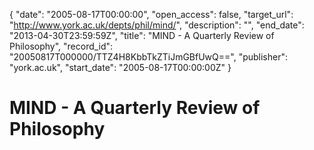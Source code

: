 {
  "date": "2005-08-17T00:00:00", 
  "open_access": false, 
  "target_url": "http://www.york.ac.uk/depts/phil/mind/", 
  "description": "", 
  "end_date": "2013-04-30T23:59:59Z", 
  "title": "MIND - A Quarterly Review of Philosophy", 
  "record_id": "20050817T000000/TTZ4H8KbbTkZTiJmGBfUwQ==", 
  "publisher": "york.ac.uk", 
  "start_date": "2005-08-17T00:00:00Z"
}

# MIND - A Quarterly Review of Philosophy

